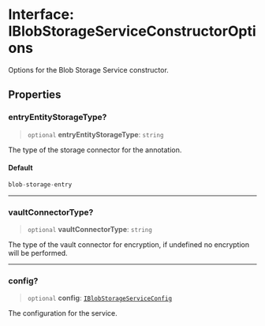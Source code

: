 # Interface: IBlobStorageServiceConstructorOptions

Options for the Blob Storage Service constructor.

## Properties

### entryEntityStorageType?

> `optional` **entryEntityStorageType**: `string`

The type of the storage connector for the annotation.

#### Default

```ts
blob-storage-entry
```

***

### vaultConnectorType?

> `optional` **vaultConnectorType**: `string`

The type of the vault connector for encryption, if undefined no encryption will be performed.

***

### config?

> `optional` **config**: [`IBlobStorageServiceConfig`](IBlobStorageServiceConfig.md)

The configuration for the service.
